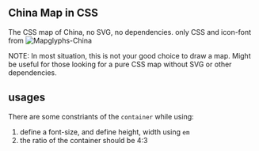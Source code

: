 ## China Map in CSS
The CSS map of China, no SVG, no dependencies.
only CSS and icon-font from ![Mapglyphs-China](https://github.com/francis-liberty/Mapglyphs-China)

NOTE: In most situation, this is not your good choice to draw a map. Might be useful for those looking for a pure CSS map without SVG or other dependencies.

## usages
There are some constriants of the `container` while using:
1. define a font-size, and define height, width using `em`
2. the ratio of the container should be 4:3
